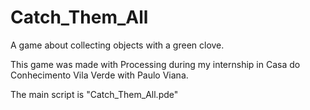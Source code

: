 # Catch_Them_All
A game about collecting objects with a green clove.

This game was made with Processing during my internship in Casa do Conhecimento Vila Verde with Paulo Viana.

The main script is "Catch_Them_All.pde"
